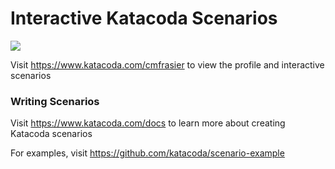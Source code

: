 # Interactive Katacoda Scenarios

[![](http://shields.katacoda.com/katacoda/cmfrasier/count.svg)](https://www.katacoda.com/cmfrasier "Get your profile on Katacoda.com")

Visit https://www.katacoda.com/cmfrasier to view the profile and interactive scenarios

### Writing Scenarios
Visit https://www.katacoda.com/docs to learn more about creating Katacoda scenarios

For examples, visit https://github.com/katacoda/scenario-example
